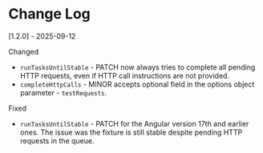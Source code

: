 # Change Log

[1.2.0] - 2025-09-12

Changed
* `runTasksUntilStable` - PATCH now always tries to complete all pending HTTP requests, even if HTTP call instructions are not provided.
* `completeHttpCalls` - MINOR accepts optional field in the options object parameter - `testRequests`.

Fixed
* `runTasksUntilStable` - PATCH for the Angular version 17th and earlier ones.
  The issue was the fixture is still stable despite pending HTTP requests in the queue.
